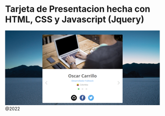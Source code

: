 # Tarjeta de Presentacion hecha con HTML, CSS y Javascript (Jquery)
![Vista previa'Tarjeta de presentación'](thumb.PNG)
@2022

